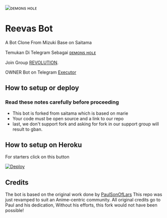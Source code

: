 ![ᴅᴇᴍᴏɴs ʜᴏʟᴇ](https://telegra.ph/file/e17197d7319560b590ba5.jpg)
# Reevas Bot

A Bot Clone From Mizuki Base on Saitama

Temukan Di Telegram Sebagai [ᴅᴇᴍᴏɴs ʜᴏʟᴇ](https://t.me/inhabitantsofhell2bot)

Join Group [REVOLUTION](https://t.me/thisrevolution). 

OWNER Bot on Telegram [Executor](https://t.me/fuvktho)

## How to setup or deploy

### Read these notes carefully before proceeding 
 - This bot is forked from saitama which is based on marie
 - Your code must be open source and a link to our repo
 - last, we don't support fork and asking for fork in our support group will result to gban.

## How to setup on Heroku 
For starters click on this button 

[![Deploy](https://www.herokucdn.com/deploy/button.svg)](https://heroku.com/deploy?template=https://github.com/ImJanindu/Mizuki/tree/Mizuki) 

## Credits
The bot is based on the original work done by [PaulSonOfLars](https://github.com/PaulSonOfLars)
This repo was just revamped to suit an Anime-centric community. All original credits go to Paul and his dedication, Without his efforts, this fork would not have been possible!
